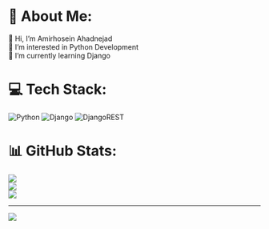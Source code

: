 # 💫 About Me:
👋 Hi, I’m Amirhosein Ahadnejad<br>👀 I’m interested in Python Development<br>🌱 I’m currently learning Django


# 💻 Tech Stack:
![Python](https://img.shields.io/badge/python-3670A0?style=for-the-badge&logo=python&logoColor=ffdd54) ![Django](https://img.shields.io/badge/django-%23092E20.svg?style=for-the-badge&logo=django&logoColor=white) ![DjangoREST](https://img.shields.io/badge/DJANGO-REST-ff1709?style=for-the-badge&logo=django&logoColor=white&color=ff1709&labelColor=gray)
# 📊 GitHub Stats:
![](https://github-readme-stats.vercel.app/api?username=amahadnejad&theme=dark&hide_border=false&include_all_commits=false&count_private=false)<br/>
![](https://github-readme-streak-stats.herokuapp.com/?user=amahadnejad&theme=dark&hide_border=false)<br/>
![](https://github-readme-stats.vercel.app/api/top-langs/?username=amahadnejad&theme=dark&hide_border=false&include_all_commits=false&count_private=false&layout=compact)

---
[![](https://visitcount.itsvg.in/api?id=amahadnejad&icon=0&color=0)](https://visitcount.itsvg.in)

<!-- Proudly created with GPRM ( https://gprm.itsvg.in ) -->
